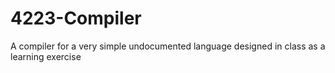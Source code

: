 # 4223-Compiler
A compiler for a very simple undocumented language designed in class as a learning exercise
